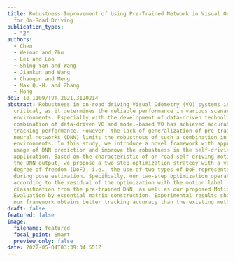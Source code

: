 ```yaml
---
title: Robustness Improvement of Using Pre-Trained Network in Visual Odometry
  for On-Road Driving
publication_types:
  - "2"
authors:
  - Chen
  - Weinan and Zhu
  - Lei and Loo
  - Shing Yan and Wang
  - Jiankun and Wang
  - Chaoqun and Meng
  - Max Q.-H. and Zhang
  - Hong
doi: 10.1109/TVT.2021.3120214
abstract: Robustness in on-road driving Visual Odometry (VO) systems is
  critical, as it determines the reliable performance in various scenarios and
  environments. Especially with the development of data-driven technology, the
  combination of data-driven VO and model-based VO has achieved accurate
  tracking performance. However, the lack of generalization of pre-trained deep
  neural networks (DNN) limits the robustness of such a combination in unseen
  environments. In this study, we introduce a novel framework with appropriate
  usage of DNN prediction and improve the robustness in the self-driving
  application. Based on the characteristic of on-road self-driving motion and
  the DNN output, we propose a two-step optimization strategy with a variable
  degree of freedom (DoF), i.e., the use of two types of DoF representations
  during pose estimation. Speciﬁcally, our two-step optimization operates
  according to the residual of the optimization with the motion label
  classiﬁcation from the pre-trained DNN, as well as our proposed Motion
  Evaluation by essential matrix construction. Experimental results show that
  our framework obtains better tracking accuracy than the existing methods.
draft: false
featured: false
image:
  filename: featured
  focal_point: Smart
  preview_only: false
date: 2022-05-04T03:39:34.551Z
---
```

